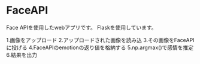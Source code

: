 # FaceAPI

Face APIを使用したwebアプリです。
Flaskを使用しています。

1.画像をアップロード
2.アップロードされた画像を読み込
3.その画像をFaceAPIに投げる
4.FaceAPIのemotionの返り値を格納する
5.np.argmax()で感情を推定
6.結果を出力